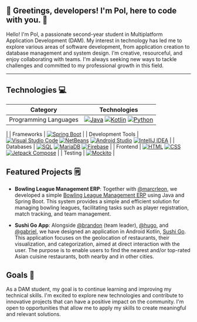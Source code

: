 ## 👋 Greetings, developers! I'm Pol, here to code with you. 🚀

Hello! I'm Pol, a passionate second-year student in Multiplatform Application Development (DAM). My interest in technology has led me to explore various areas of software development, from application creation to database management and system design. I'm creative, resourceful, and enjoy collaborating with teams. I'm always seeking new ways to tackle challenges and committed to my professional growth in this field.

---

## Technologies 💻

| Category               | Technologies                                                                                               |
|------------------------|-------------------------------------------------------------------------------------------------------------|
| Programming Languages  | [![Java](https://img.shields.io/badge/Java-ED8B00?style=for-the-badge&logo=java&logoColor=white)](https://www.java.com/) [![Kotlin](https://img.shields.io/badge/Kotlin-0095D5?style=for-the-badge&logo=kotlin&logoColor=white)](https://kotlinlang.org/) [![Python](https://img.shields.io/badge/Python-3776AB?style=for-the-badge&logo=python&logoColor=white)](https://www.python.org/)
|
| Frameworks             | [![Spring Boot](https://img.shields.io/badge/Spring_Boot-6DB33F?style=for-the-badge&logo=spring&logoColor=white)](https://spring.io/projects/spring-boot) |
| Development Tools      | [![Visual Studio Code](https://img.shields.io/badge/Visual_Studio_Code-007ACC?style=for-the-badge&logo=visual-studio-code&logoColor=white)](https://code.visualstudio.com/) [![NetBeans](https://img.shields.io/badge/NetBeans-1B6AC6?style=for-the-badge&logo=apache-netbeans-ide&logoColor=white)](https://netbeans.apache.org/) [![Android Studio](https://img.shields.io/badge/Android_Studio-3DDC84?style=for-the-badge&logo=android-studio&logoColor=white)](https://developer.android.com/studio) [![IntelliJ IDEA](https://img.shields.io/badge/IntelliJ_IDEA-000000?style=for-the-badge&logo=intellij-idea&logoColor=white)](https://www.jetbrains.com/idea/) |
| Databases              | [![SQL](https://img.shields.io/badge/SQL-4479A1?style=for-the-badge&logo=postgresql&logoColor=white)](#) [![MariaDB](https://img.shields.io/badge/MariaDB-003545?style=for-the-badge&logo=mariadb&logoColor=white)](#) [![Firebase](https://img.shields.io/badge/Firebase-FFCA28?style=for-the-badge&logo=firebase&logoColor=white)](https://firebase.google.com/) |
| Frontend               | [![HTML](https://img.shields.io/badge/HTML5-E34F26?style=for-the-badge&logo=html5&logoColor=white)](#) [![CSS](https://img.shields.io/badge/CSS3-1572B6?style=for-the-badge&logo=css3&logoColor=white)](#) [![Jetpack Compose](https://img.shields.io/badge/Jetpack_Compose-6200EE?style=for-the-badge&logo=android&logoColor=white)](https://developer.android.com/jetpack/compose) |
| Testing                | [![Mockito](https://img.shields.io/badge/Mockito-DB8720?style=for-the-badge&logo=mockito&logoColor=white)](#) |


## Featured Projects 🗒
- **Bowling League Management ERP**: Together with [@marcrleon](https://github.com/marcrleon), we developed a simple [Bowling League Management ERP](https://github.com/PolNie/ERP-Bowling-League-Management) using Java and Spring Boot. This system provides a simple and efficient solution for managing bowling leagues, facilitating tasks such as player registration, match tracking, and team management.

- **Sushi Go App**: Alongside [@brandon](https://github.com/BrandonJimenez23) (team leader), [@hugo](https://github.com/FirerKraken/), and [@gabriel](https://github.com/GabrielCadafalch), we have designed an application in Android Kotlin, [Sushi Go](https://github.com/PolNie/Sushi-Go-App). This application focuses on the geolocation of restaurants, their visualization, and categorization, aimed at direct interaction with the user. The purpose is to enable users to find the nearest and/or top-rated Asian cuisine restaurants, both nearby and in other cities.

## Goals 🎯
As a DAM student, my goal is to continue learning and improving my technical skills. I'm excited to explore new technologies and contribute to innovative projects that can have a positive impact on the community. I'm open to opportunities that allow me to apply my skills to create meaningful and relevant solutions.
